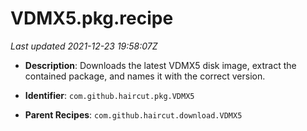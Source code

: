 # VDMX5.pkg.recipe

_Last updated 2021-12-23 19:58:07Z_

- **Description**: Downloads the latest VDMX5 disk image, extract the contained package, and names it with the correct version.

- **Identifier**: `com.github.haircut.pkg.VDMX5`

- **Parent Recipes**: `com.github.haircut.download.VDMX5`